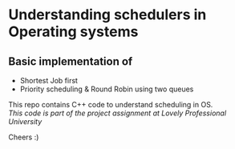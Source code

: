 # Understanding schedulers in Operating systems

## Basic implementation of 
* Shortest Job first
* Priority scheduling & Round Robin using two queues

This repo contains C++ code to understand scheduling in OS. <br>
*This code is part of the project assignment at Lovely Professional University*

Cheers :)
